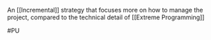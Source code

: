 An [[Incremental]] strategy that focuses more on how to manage the project, compared to the technical detail of [[Extreme Programming]]

#PU 
